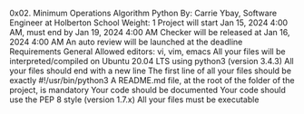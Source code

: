 0x02. Minimum Operations
Algorithm
Python
 By: Carrie Ybay, Software Engineer at Holberton School
 Weight: 1
 Project will start Jan 15, 2024 4:00 AM, must end by Jan 19, 2024 4:00 AM
 Checker will be released at Jan 16, 2024 4:00 AM
 An auto review will be launched at the deadline
Requirements
General
Allowed editors: vi, vim, emacs
All your files will be interpreted/compiled on Ubuntu 20.04 LTS using python3 (version 3.4.3)
All your files should end with a new line
The first line of all your files should be exactly #!/usr/bin/python3
A README.md file, at the root of the folder of the project, is mandatory
Your code should be documented
Your code should use the PEP 8 style (version 1.7.x)
All your files must be executable
